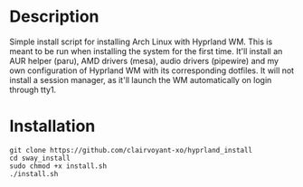 # Description
Simple install script for installing Arch Linux with Hyprland WM. This is meant to be run when installing the system for the first time. It'll install an AUR helper (paru), AMD drivers (mesa), audio drivers (pipewire) and my own configuration of Hyprland WM with its corresponding dotfiles. It will not install a session manager, as it'll launch the WM automatically on login through tty1.

# Installation
```
git clone https://github.com/clairvoyant-xo/hyprland_install
cd sway_install
sudo chmod +x install.sh
./install.sh
```
